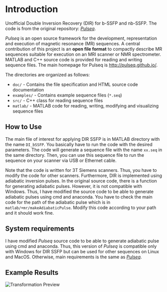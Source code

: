 
# Introduction
Unofficial Double Inversion Recovery (DIR) for b-SSFP and nb-SSFP. The code is from the original repository: [*Pulseq*](https://github.com/pulseq/pulseq). 


*Pulseq* is an open source framework for the development, 
representation and execution of magnetic resonance (MR) sequences. A central contribution 
of this project is an **open file format** to compactly describe MR sequences 
suitable for execution on an MRI scanner or NMR spectrometer. 
MATLAB and C++ source code is provided for reading and writing sequence files. The main homepage for Pulseq is
http://pulseq.github.io/. 

The directories are organized as follows:

* `doc/` - Contains the file specification and HTML source code documentation
* `examples/` - Contains example sequence files (`*.seq`)
* `src/` - C++ class for reading sequence files
* `matlab/` - MATLAB code for reading, writing, modifying and visualizing sequence files

 ## How to Use

The main file of interest for applying DIR SSFP is in MATLAB directory with the name `DI_bSSFP`. You basically have to run the code with the desired parameters. The code will generate a sequence file with the name `xx.seq` in the same directory. Then, you can use this sequence file to run the sequence on your scanner via USB or Ethernet cable. 

Note that the code is written for 3T Siemens scanners. Thus, you have to modify the code for other scanners. Furthermore, DIR is implemented using adiabatic inversion pulses. In the original source code, there is a function for generating adiabatic pulses. However, it is not compatible with Windows. Thus, I have modified the source code to be able to generate adiabatic pulses using cmd and anaconda. You have to check the main code for the path of the adiabatic pulse which is in `matlab/+mr/makeAdiabaticPulse`. Modify this code according to your path and it should work fine. 


## System requirements

I have modified *Pulseq* source code to be able to generate adiabatic pulse using cmd and anaconda. Thus, this version of *Pulseq* is compatible only with Windows for DIR SSFP but can be used for other sequences on Linux and MacOS. Otherwise, main requirements is the same as [*Pulseq*](https://github.com/pulseq/pulseq).

## Example Results
![Transformation Preview](DIR_SSFP_Example.jpg)

